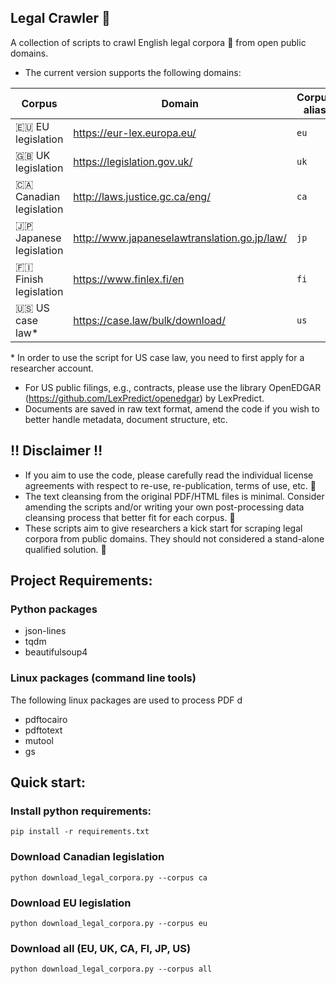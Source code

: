 ## Legal Crawler :octopus:

A collection of scripts to crawl English legal corpora :closed_book: from open public domains.

* The current version supports the following domains:

| Corpus          | Domain                          | Corpus alias        |
| ------------------- | ------------------------------------  | ------------------- |
| :eu: EU legislation      | https://eur-lex.europa.eu/            | `eu`                |
| :uk: UK legislation      | https://legislation.gov.uk/           | `uk` |
| :canada: Canadian legislation  | http://laws.justice.gc.ca/eng/      | `ca` |
| :jp: Japanese legislation  | http://www.japaneselawtranslation.go.jp/law/     | `jp` |
| :finland: Finish legislation    | https://www.finlex.fi/en    | `fi` |
| :us: US case law* | https://case.law/bulk/download/ | `us` |

\* In order to use the script for US case law, you need to first apply for a researcher account.

* For US public filings, e.g., contracts, please use the library OpenEDGAR (https://github.com/LexPredict/openedgar) by LexPredict.
* Documents are saved in raw text format, amend the code if you wish to better handle metadata, document structure, etc.

## :bangbang: Disclaimer :bangbang:

* If you aim to use the code, please carefully read the individual license agreements with respect to re-use, re-publication, terms of use, etc. :memo:
* The text cleansing from the original PDF/HTML files is minimal. Consider amending the scripts and/or writing your own post-processing data cleansing process that better fit for each corpus. :construction:
* These scripts aim to give researchers a kick start for scraping legal corpora from public domains. They should not considered a stand-alone qualified solution. :construction:

## Project Requirements:

### Python packages
* json-lines
* tqdm
* beautifulsoup4

### Linux packages (command line tools)

The following linux packages are used to process PDF d

* pdftocairo
* pdftotext
* mutool
* gs

## Quick start:

### Install python requirements:

```
pip install -r requirements.txt
```

### Download Canadian legislation

```
python download_legal_corpora.py --corpus ca
```

### Download EU legislation

```
python download_legal_corpora.py --corpus eu

```

### Download all (EU, UK, CA, FI, JP, US)

```
python download_legal_corpora.py --corpus all

```


